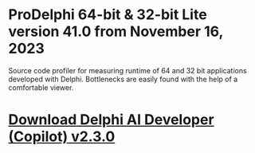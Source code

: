 # ProDelphi 64-bit & 32-bit Lite version 41.0 from November 16, 2023

Source code profiler for measuring runtime of 64 and 32 bit applications developed with Delphi.
Bottlenecks are easily found with the help of a comfortable viewer.

# [Download Delphi AI Developer (Copilot) v2.3.0](https://developer.team/delphi/35038-delphi-ai-developer-copilot-v230.html)

